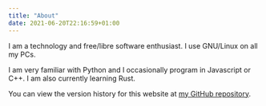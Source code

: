 ```yaml
---
title: "About"
date: 2021-06-20T22:16:59+01:00
---
```


I am a technology and free/libre software enthusiast. I use GNU/Linux on all my PCs.

I am very familiar with Python and I occasionally program in Javascript or C++. I am also currently learning Rust.

You can view the version history for this website at [my GitHub repository](https://github.com/ChemicalXandco/website/commits/main).
